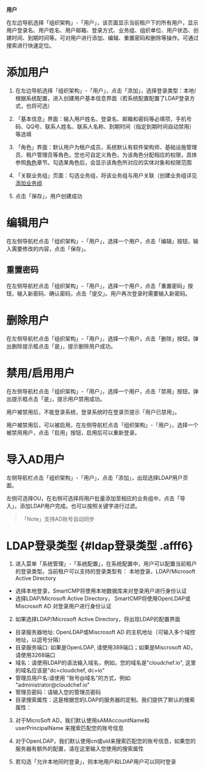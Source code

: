 **用户**

在左边导航选择「组织架构」-「用户」，该页面显示当前租户下的所有用户，显示用户登录名、用户姓名、用户邮箱、登录方式、业务组、组织单位、用户状态、创建时间、到期时间等。可对用户进行添加、编辑、重置密码和删除等操作。可通过搜索进行快速定位。

# 添加用户

1.  在左边导航选择「组织架构」-「用户」，点击「添加」，选择登录类型：本地/根据系统配置，进入创建用户基本信息界面（若系统配置配置了LDAP登录方式，也将可选）

2.  「基本信息」界面：输入用户姓名、登录名、邮箱和密码等必填项，手机号码、QQ号、联系人姓名、联系人名称、到期时间（指定到期时间自动禁用）等选填

3.  「角色」界面：默认用户为租户成员，系统默认有软件架构师、基础设施管理员、租户管理员等角色，您也可自定义角色，为该角色分配相应的权限，具体参照[角色](http://CMP-PUBLIC-IP/help-en/AdminDoc/04组织架构管理/角色.html)章节。勾选某角色后，会显示该角色所对应的实体对象和权限范围

4.  「关联业务组」页面：勾选业务组，将该业务组与用户关联（创建业务组详见[添加业务组](http://CMP-PUBLIC-IP/help-en/AdminDoc/04组织架构管理/业务组.html)

5.  点击「保存」，用户创建成功

# 编辑用户

在左侧导航栏点击「组织架构」-「用户」，选择一个用户，点击「编辑」按钮，输入需要修改的内容，点击「保存」。

## 重置密码

在左侧导航栏点击「组织架构」-「用户」，选择一个用户，点击「重置密码」按钮，输入新密码、确认密码，点击「提交」。用户再次登录时需要输入新密码。

# 删除用户

在左侧导航栏点击「组织架构」-「用户」，选择一个用户，点击「删除」按钮，弹出删除提示框点击「是」，提示删除用户成功。

# 禁用/启用用户 

在左侧导航栏点击「组织架构」-「用户」，选择一个用户，点击「禁用」按钮，弹出提示框点击「是」，提示用户禁用成功。

用户被禁用后，不能登录系统，登录系统时在登录页提示「用户已禁用」。

用户被禁用后，可以被启用，在左侧导航栏点击「组织架构」-「用户」，选择一个被禁用用户，点击「启用」按钮，启用后可以重新登录。

# 导入AD用户

左侧导航栏点击「组织架构」-「用户」，点击「添加」，出现选择LDAP用户页面。

左侧可选择OU，在右侧可选择将用户批量添加至相应的业务组中，点击「导入」，添加LDAP用户完成。也可以按照关键字进行过滤。

>「Note」支持AD账号自动同步



#  LDAP登录类型 {#ldap登录类型 .afff6}

1.  进入菜单「系统管理」-「系统配置」，在系统配置中，用户可以配置当前租户的登录类型。当前租户可以支持的登录类型有：
    本地登录、LDAP/Microsoft Active Directory
 + 选择本地登录，SmartCMP将使用本地数据库来对登录用户进行身份认证
 + 选择LDAP/Microsoft Active Directory，
    SmartCMP将使用OpenLDAP或Miscrosoft AD 对登录用户进行身份认证

2.  如果选择LDAP/Microsoft Active Directory，将出现LDAP的配置界面
 + 目录服务器地址: OpenLDAP或Miscrosoft AD
    的主机地址（可输入多个域控地址，以逗号分隔）
 + 目录服务端口: 如果是OpenLDAP, 请使用389端口；如果是Miscrosoft AD，
    请使用3268端口
 + 域名：请使用LDAP的语法输入域名，例如，您的域名是"cloudchef.io",
    这里的域名应该是"dc=cloudchef, dc=io"
 + 管理员用户名:请使用 "账号\@域名"的方式，例如:
    "administrator\@cloudchef.io"
 + 管理员密码：请输入您的管理员密码
 + 目录搜索属性：这是根据您的LDAP的服务器的定制。我们提供了默认的搜索属性：

3.  对于MicroSoft AD，我们默认使用sAMAccountName和 userPrincipalName
    来搜索匹配您的账号信息

4.  对于OpenLDAP，我们默认使用cn或uid来搜索匹配您的账号信息，如果您的服务器有额外的配置，请在这里输入您使用的搜索属性

5.  若勾选「允许本地同时登录」，则本地用户和LDAP用户可以同时登录


